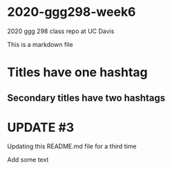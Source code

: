 # 2020-ggg298-week6
2020 ggg 298 class repo at UC Davis

This is a markdown file
# Titles have one hashtag
## Secondary titles have two hashtags

# UPDATE #3
Updating this README.md file for a third time

Add some text
